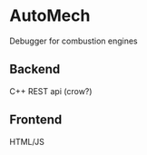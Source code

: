 # AutoMech
Debugger for combustion engines

## Backend

C++ REST api (crow?)

## Frontend 

HTML/JS
